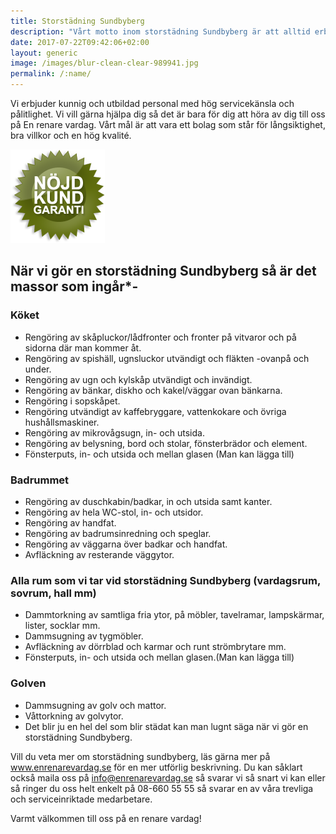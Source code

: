 ```yaml
---
title: Storstädning Sundbyberg
description: "Vårt motto inom storstädning Sundbyberg är att alltid erbjuda hög kvalitativa hushållsnära tjänster med hög renhet och effektivitet samt bra service."
date: 2017-07-22T09:42:06+02:00
layout: generic
image: /images/blur-clean-clear-989941.jpg
permalink: /:name/
---
```

Vi erbjuder kunnig och utbildad personal med hög servicekänsla och pålitlighet. Vi vill gärna hjälpa dig så det är bara för dig att höra av dig till oss på En renare vardag. Vårt mål är att vara ett bolag som står för långsiktighet, bra villkor och en hög kvalité.

[![alt text](/images/ikon/nojdkund.png "Nöjd Kund Garanti")](https://enrenarevardag.se/pris/)  

## När vi gör en storstädning Sundbyberg så är det massor som ingår*- 

### Köket

- Rengöring av skåpluckor/lådfronter och fronter på vitvaror och på sidorna där man kommer åt.  
- Rengöring av spishäll, ugnsluckor utvändigt och fläkten -ovanpå och under.  
- Rengöring av ugn och kylskåp utvändigt och invändigt.  
- Rengöring av bänkar, diskho och kakel/väggar ovan bänkarna.  
- Rengöring i sopskåpet.  
- Rengöring utvändigt av kaffebryggare, vattenkokare och övriga hushållsmaskiner.  
- Rengöring av mikrovågsugn, in- och utsida.  
- Rengöring av belysning, bord och stolar, fönsterbrädor och element.  
- Fönsterputs, in- och utsida och mellan glasen (Man kan lägga till)

### Badrummet

- Rengöring av duschkabin/badkar, in och utsida samt kanter.  
- Rengöring av hela WC-stol, in- och utsidor.  
- Rengöring av handfat.  
- Rengöring av badrumsinredning och speglar.  
- Rengöring av väggarna över badkar och handfat.  
- Avfläckning av resterande väggytor.

### Alla rum som vi tar vid storstädning Sundbyberg (vardagsrum, sovrum, hall mm)

- Dammtorkning av samtliga fria ytor, på möbler, tavelramar, lampskärmar, lister, socklar mm.  
- Dammsugning av tygmöbler.  
- Avfläckning av dörrblad och karmar och runt strömbrytare mm.  
- Fönsterputs, in- och utsida och mellan glasen.(Man kan lägga till)

### Golven
- Dammsugning av golv och mattor.  
- Våttorkning av golvytor.  
- Det blir ju en hel del som blir städat kan man lugnt säga när vi gör en storstädning Sundbyberg.

Vill du veta mer om storstädning sundbyberg, läs gärna mer på www.enrenarevardag.se för en mer utförlig beskrivning. Du kan såklart också maila oss på info@enrenarevardag.se så svarar vi så snart vi kan eller så ringer du oss helt enkelt på 08-660 55 55 så svarar en av våra trevliga och serviceinriktade medarbetare. 

Varmt välkommen till oss på en renare vardag!